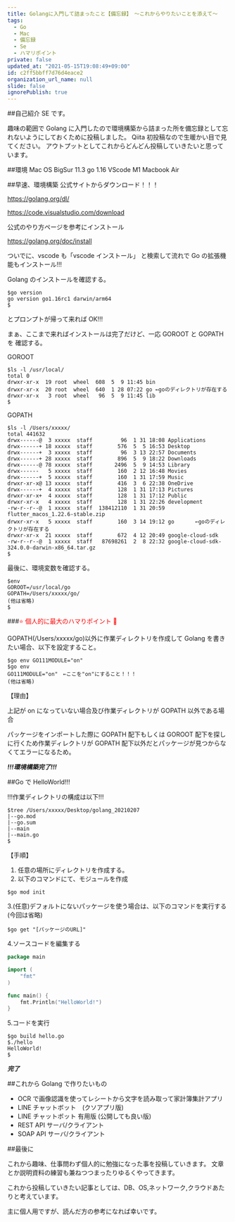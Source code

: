 ```yaml
---
title: Golangに入門して詰まったこと【備忘録】　〜これからやりたいことを添えて〜
tags:
  - Go
  - Mac
  - 備忘録
  - Se
  - ハマリポイント
private: false
updated_at: "2021-05-15T19:08:49+09:00"
id: c2ff5bbff7d76d4eace2
organization_url_name: null
slide: false
ignorePublish: true
---
```


##自己紹介
SE です。

趣味の範囲で Golang に入門したので環境構築から詰まった所を備忘録として忘れないようにしておくために投稿しました。
Qiita 初投稿なので生暖かい目で見てください。
アウトプットとしてこれからどんどん投稿していきたいと思っています。

##環境
Mac OS BigSur 11.3
go 1.16
VScode
M1 Macbook Air

##早速、環境構築
公式サイトからダウンロード！！！

https://golang.org/dl/

https://code.visualstudio.com/download

公式のやり方ページを参考にインストール

https://golang.org/doc/install

ついでに、vscode も「vscode インストール」 と検索して流れで Go の拡張機能もインストール!!!

Golang のインストールを確認する。

```
$go version
go version go1.16rc1 darwin/arm64
$
```

とプロンプトが帰って来れば OK!!!

まぁ、ここまで来ればインストールは完了だけど、一応 GOROOT と GOPATH を
確認する。

GOROOT

```
$ls -l /usr/local/
total 0
drwxr-xr-x  19 root  wheel  608  5  9 11:45 bin
drwxr-xr-x  20 root  wheel  640  1 28 07:22 go ←goのディレクトリが存在する
drwxr-xr-x   3 root  wheel   96  5  9 11:45 lib
$
```

GOPATH

```
$ls -l /Users/xxxxx/
total 441632
drwx------@  3 xxxxx  staff         96  1 31 18:08 Applications
drwx------+ 18 xxxxx  staff        576  5  5 16:53 Desktop
drwx------+  3 xxxxx  staff         96  3 13 22:57 Documents
drwx------+ 28 xxxxx  staff        896  5  9 18:22 Downloads
drwx------@ 78 xxxxx  staff       2496  5  9 14:53 Library
drwx------   5 xxxxx  staff        160  2 12 16:48 Movies
drwx------+  5 xxxxx  staff        160  1 31 17:59 Music
drwxr-xr-x@ 13 xxxxx  staff        416  3  6 22:38 OneDrive
drwx------+  4 xxxxx  staff        128  1 31 17:13 Pictures
drwxr-xr-x+  4 xxxxx  staff        128  1 31 17:12 Public
drwxr-xr-x   4 xxxxx  staff        128  1 31 22:26 development
-rw-r--r--@  1 xxxxx  staff  138412110  1 31 20:59 flutter_macos_1.22.6-stable.zip
drwxr-xr-x   5 xxxxx  staff        160  3 14 19:12 go　　　　←goのディレクトリが存在する
drwxr-xr-x  21 xxxxx  staff        672  4 12 20:49 google-cloud-sdk
-rw-r--r--@  1 xxxxx  staff   87698261  2  8 22:32 google-cloud-sdk-324.0.0-darwin-x86_64.tar.gz
$
```

最後に、環境変数を確認する。

```
$env
GOROOT=/usr/local/go
GOPATH=/Users/xxxxx/go/
(他は省略)
$
```

###<font color="Red">⭐️ 個人的に最大のハマりポイント 🌟</font>

GOPATH(/Users/xxxxx/go)以外に作業ディレクトリを作成して Golang を書きたい場合、以下を設定すること。

```
$go env GO111MODULE="on"
$go env
GO111MODULE="on"　←ここを"on"にすること！！！
(他は省略)
```

【理由】

上記が on になっていない場合及び作業ディレクトリが GOPATH 以外である場合

パッケージをインポートした際に GOPATH 配下もしくは GOROOT 配下を探しに行くため作業ディレクトリが GOPATH 配下以外だとパッケージが見つからなくてエラーになるため。

**_!!!環境構築完了!!!_**

##Go で HelloWorld!!!

!!!作業ディレクトリの構成は以下!!!

```
$tree /Users/xxxxx/Desktop/golang_20210207
|--go.mod
|--go.sum
|--main
|--main.go
$
```

【手順】

1. 任意の場所にディレクトリを作成する。
2. 以下のコマンドにて、モジュールを作成

```
$go mod init
```

3.(任意)デフォルトにないパッケージを使う場合は、以下のコマンドを実行する(今回は省略)

```
$go get "[パッケージのURL]"
```

4.ソースコードを編集する

```go:hello.go
package main

import (
    "fmt"
)

func main() {
    fmt.Println("HelloWorld!")
}

```

5.コードを実行

```
$go build hello.go
$./hello
HelloWorld!
$
```

**_完了_**

##これから Golang で作りたいもの

- OCR で画像認識を使ってレシートから文字を読み取って家計簿集計アプリ
- LINE チャットボット　(クソアプリ版)
- LINE チャットボット 有用版 (公開しても良い版)
- REST API サーバ/クライアント
- SOAP API サーバ/クライアント

##最後に

これから趣味、仕事問わず個人的に勉強になった事を投稿していきます。
文章とか説明資料の練習も兼ねつつまったりゆるくやってきます。

これから投稿していきたい記事としては、DB、OS,ネットワーク,クラウドあたりと考えています。

主に個人用ですが、読んだ方の参考になれば幸いです。
